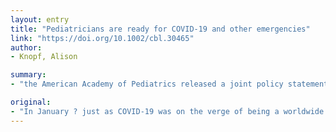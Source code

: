 ```yaml
---
layout: entry
title: "Pediatricians are ready for COVID-19 and other emergencies"
link: "https://doi.org/10.1002/cbl.30465"
author:
- Knopf, Alison

summary:
- "the American Academy of Pediatrics released a joint policy statement. ?Pediatric Readiness in Emergency Medical Services Systems,? designed to bolster the emergency medical system so that children are well cared for. In January COVID-19 was on the verge of being a worldwide pandemic. The AAP and emergency medicine associations release a policy statement designed to help children care for themselves. AAP released the policy statement in January. It was designed to support the emergency medicine system so children are properly cared-for pediatrics released an emergency medicine association. Policy statement, ?pediatric readiness in emergency medical services."

original:
- "In January ? just as COVID-19 was on the verge of being a worldwide pandemic ? the American Academy of Pediatrics (AAP) and emergency medicine associations released a joint policy statement, ?Pediatric Readiness in Emergency Medical Services Systems,? designed to bolster the emergency medical system so that children are well cared for."
---
```


